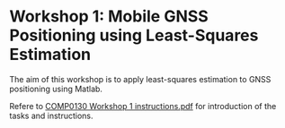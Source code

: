 # Workshop 1: Mobile GNSS Positioning using Least-Squares Estimation
The aim of this workshop is to apply least-squares estimation to GNSS positioning using
Matlab.

Refere to [COMP0130 Workshop 1 instructions.pdf](https://github.com/alstondu/Robovision_Navi/blob/main/Workshop%201/COMP0130%20Workshop%201%20instructions.pdf) for introduction of the tasks and instructions.
